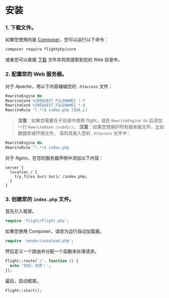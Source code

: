 # 安装

### 1. 下载文件。

如果您使用的是 [Composer](https://getcomposer.org)，您可以运行以下命令：

```bash
composer require flightphp/core
```

或者您可以直接 [下载](https://github.com/flightphp/core/archive/master.zip) 文件并将其提取到您的 Web 目录中。

### 2. 配置您的 Web 服务器。

对于 *Apache*，用以下内容编辑您的 `.htaccess` 文件：

```apache
RewriteEngine On
RewriteCond %{REQUEST_FILENAME} !-f
RewriteCond %{REQUEST_FILENAME} !-d
RewriteRule ^(.*)$ index.php [QSA,L]
```

> **注意**：如果您需要在子目录中使用 flight，请在 `RewriteEngine On` 后添加一行 `RewriteBase /subdir/`。
> **注意**：如果您想保护所有服务器文件，比如数据库或环境文件。
> 请将其放入您的 `.htaccess` 文件中：

```apache
RewriteEngine On
RewriteRule ^(.*)$ index.php
```

对于 *Nginx*，在您的服务器声明中添加以下内容：

```nginx
server {
  location / {
    try_files $uri $uri/ /index.php;
  }
}
```

### 3. 创建您的 `index.php` 文件。

首先引入框架。

```php
require 'flight/Flight.php';
```

如果您使用 Composer，请改为运行自动加载器。

```php
require 'vendor/autoload.php';
```

然后定义一个路由并分配一个函数来处理请求。

```php
Flight::route('/', function () {
  echo '你好，世界！';
});
```

最后，启动框架。

```php
Flight::start();
```